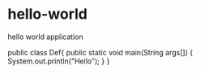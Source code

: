 # hello-world
hello world application

public class Def{
  public static void main(String args[])
  {
    System.out.println("Hello");
    }
 }

